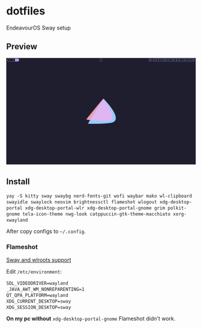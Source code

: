 # dotfiles
EndeavourOS Sway setup

## Preview
![Desktop photo](screenshots/1.png)

## Install
```
yay -S kitty sway swaybg nerd-fonts-git wofi waybar mako wl-clipboard swayidle swaylock neovim brightnessctl flameshot wlogout xdg-desktop-portal xdg-desktop-portal-wlr xdg-desktop-portal-gnome grim polkit-gnome tela-icon-theme nwg-look catppuccin-gtk-theme-macchiato xorg-xwayland
```
After copy configs to `~/.config`.

### Flameshot
[Sway and wlroots support](https://github.com/flameshot-org/flameshot/blob/master/docs/Sway%20and%20wlroots%20support.md)

Edit `/etc/environment`:
```
SDL_VIDEODRIVER=wayland
_JAVA_AWT_WM_NONREPARENTING=1
QT_QPA_PLATFORM=wayland
XDG_CURRENT_DESKTOP=sway
XDG_SESSION_DESKTOP=sway
```

**On my pc without** `xdg-desktop-portal-gnome` Flameshot didn't work.
